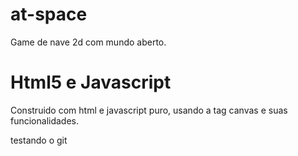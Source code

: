 # at-space
Game de nave 2d com mundo aberto.

# Html5 e Javascript
Construido com html e javascript puro, usando a tag canvas e suas funcionalidades.

testando o git
